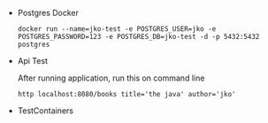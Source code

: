 - Postgres Docker
    
    ````
    docker run --name=jko-test -e POSTGRES_USER=jko -e POSTGRES_PASSWORD=123 -e POSTGRES_DB=jko-test -d -p 5432:5432 postgres
    ````

- Api Test
    
    After running application, run this on command line  
    
    ````
    http localhost:8080/books title='the java' author='jko'
    ````
 
- TestContainers
